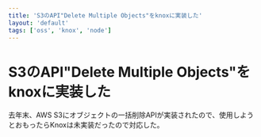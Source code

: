 ```yaml
---
title: 'S3のAPI"Delete Multiple Objects"をknoxに実装した'
layout: 'default'
tags: ['oss', 'knox', 'node']
---
```


S3のAPI"Delete Multiple Objects"をknoxに実装した
================================================

去年末、AWS S3にオブジェクトの一括削除APIが実装されたので、使用しようとおもったらKnoxは未実装だったので対応した。
